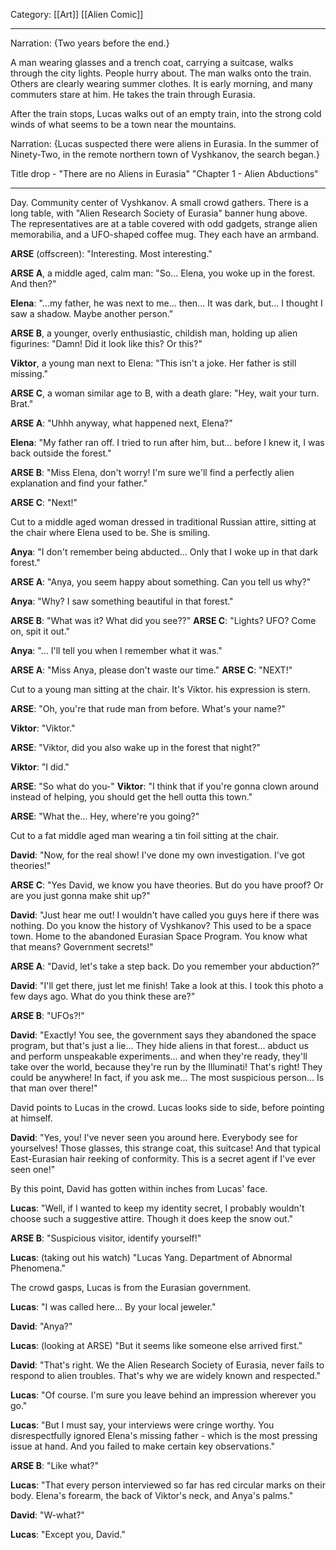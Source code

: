 Category: [[Art]] [[Alien Comic]]
___
Narration: {Two years before the end.}

A man wearing glasses and a trench coat, carrying a suitcase, walks through the city lights. People hurry about. The man walks onto the train. Others are clearly wearing summer clothes. It is early morning, and many commuters stare at him. He takes the train through Eurasia.  

After the train stops, Lucas walks out of an empty train, into the strong cold winds of what seems to be a town near the mountains. 

Narration: {Lucas suspected there were aliens in Eurasia. In the summer of Ninety-Two, in the remote northern town of Vyshkanov, the search began.}

Title drop - "There are no Aliens in Eurasia" "Chapter 1 - Alien Abductions" 
___
Day. Community center of Vyshkanov. A small crowd gathers. There is a long table, with "Alien Research Society of Eurasia" banner hung above. The representatives are at a table covered with odd gadgets, strange alien memorabilia, and a UFO-shaped coffee mug. They each have an armband. 

**ARSE** (offscreen): "Interesting. Most interesting."

**ARSE A**, a middle aged, calm man: "So... Elena, you woke up in the forest. And then?"

**Elena**: "...my father, he was next to me... then... It was dark, but... I thought I saw a shadow. Maybe another person."

**ARSE B**, a younger, overly enthusiastic, childish man, holding up alien figurines: "Damn! Did it look like this? Or this?" 

**Viktor**, a young man next to Elena: "This isn't a joke. Her father is still missing."

**ARSE C**, a woman similar age to B, with a death glare: "Hey, wait your turn. Brat."

**ARSE A**: "Uhhh anyway, what happened next, Elena?"

**Elena**: "My father ran off. I tried to run after him, but... before I knew it, I was back outside the forest." 

**ARSE B**: "Miss Elena, don't worry! I'm sure we'll find a perfectly alien explanation and find your father."

**ARSE C**: "Next!"

Cut to a middle aged woman dressed in traditional Russian attire, sitting at the chair where Elena used to be. She is smiling.

**Anya**: "I don't remember being abducted... Only that I woke up in that dark forest."

**ARSE A**: "Anya, you seem happy about something. Can you tell us why?"

**Anya**: "Why? I saw something beautiful in that forest."

**ARSE B**: "What was it? What did you see??"
**ARSE C**: "Lights? UFO? Come on, spit it out."

**Anya**: "... I'll tell you when I remember what it was."

**ARSE A**: "Miss Anya, please don't waste our time."
**ARSE C**: "NEXT!"

Cut to a young man sitting at the chair. It's Viktor. his expression is stern. 

**ARSE**: "Oh, you're that rude man from before. What's your name?"

**Viktor**: "Viktor."

**ARSE**: "Viktor, did you also wake up in the forest that night?"

**Viktor**: "I did."

**ARSE**: "So what do you-"
**Viktor**: "I think that if you're gonna clown around instead of helping, you should get the hell outta this town."

**ARSE**: "What the... Hey, where're you going?"

Cut to a fat middle aged man wearing a tin foil sitting at the chair.

**David**: "Now, for the real show! I've done my own investigation. I've got theories!"

**ARSE C**: "Yes David, we know you have theories. But do you have proof? Or are you just gonna make shit up?"

**David**: "Just hear me out! I wouldn't have called you guys here if there was nothing. Do you know the history of Vyshkanov? This used to be a space town. Home to the abandoned Eurasian Space Program. You know what that means? Government secrets!"

**ARSE A**: "David, let's take a step back. Do you remember your abduction?"

**David**: "I'll get there, just let me finish! Take a look at this. I took this photo a few days ago. What do you think these are?"

**ARSE B**: "UFOs?!"

**David**: "Exactly! You see, the government says they abandoned the space program, but that's just a lie... They hide aliens in that forest... abduct us and perform unspeakable experiments... and when they're ready, they'll take over the world, because they're run by the Illuminati! That's right! They could be anywhere! In fact, if you ask me... The most suspicious person... Is that man over there!"

David points to Lucas in the crowd. Lucas looks side to side, before pointing at himself.

**David**: "Yes, you! I've never seen you around here. Everybody see for yourselves! Those glasses, this strange coat, this suitcase! And that typical East-Eurasian hair reeking of conformity. This is a secret agent if I've ever seen one!"

By this point, David has gotten within inches from Lucas' face. 

**Lucas**: "Well, if I wanted to keep my identity secret, I probably wouldn't choose such a suggestive attire. Though it does keep the snow out."

**ARSE B**: "Suspicious visitor, identify yourself!" 

**Lucas**: (taking out his watch) "Lucas Yang. Department of Abnormal Phenomena."

The crowd gasps, Lucas is from the Eurasian government. 

**Lucas**: "I was called here... By your local jeweler."

**David**: "Anya?"

**Lucas**: (looking at ARSE) "But it seems like someone else arrived first."

**David**: "That's right. We the Alien Research Society of Eurasia, never fails to respond to alien troubles. That's why we are widely known and respected."

**Lucas**: "Of course. I'm sure you leave behind an impression wherever you go."

**Lucas**: "But I must say, your interviews were cringe worthy. You disrespectfully ignored Elena's missing father - which is the most pressing issue at hand. And you failed to make certain key observations." 

**ARSE B**: "Like what?"

**Lucas**: "That every person interviewed so far has red circular marks on their body. Elena's forearm, the back of Viktor's neck, and Anya's palms." 

**David**: "W-what?"

**Lucas**: "Except you, David." 
